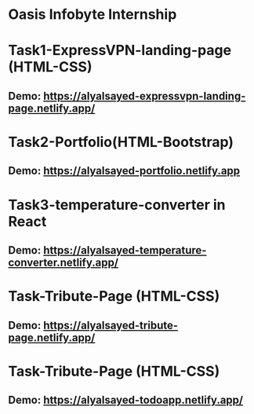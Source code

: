 # Oasis Infobyte Internship

# Task1-ExpressVPN-landing-page (HTML-CSS)

## Demo: https://alyalsayed-expressvpn-landing-page.netlify.app/

# Task2-Portfolio(HTML-Bootstrap)

## Demo: https://alyalsayed-portfolio.netlify.app

# Task3-temperature-converter in React
## Demo: https://alyalsayed-temperature-converter.netlify.app/

# Task-Tribute-Page (HTML-CSS)
## Demo: https://alyalsayed-tribute-page.netlify.app/

# Task-Tribute-Page (HTML-CSS)
## Demo: https://alyalsayed-todoapp.netlify.app/

